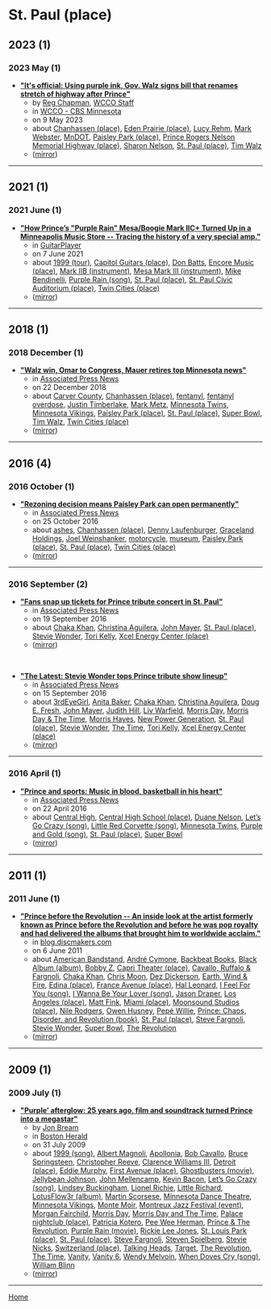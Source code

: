 # St. Paul (place)

## 2023 (1)

### 2023 May (1)

 - [**"It's official: Using purple ink, Gov. Walz signs bill that renames stretch of highway after Prince"**](https://www.cbsnews.com/minnesota/news/prince-rogers-nelson-memorial-highway-bill-signed-into-law-renaming-stretch-of-chanhassen-highway/)
    - by [Reg Chapman](../../../authors/reg-chapman/index.md), [WCCO Staff](../../../authors/wcco-staff/index.md)
    - in [WCCO - CBS Minnesota](../../../publications/u-z/wcco-cbs-minnesota/index.md)
    - on 9 May 2023
    - about [Chanhassen (place)](../../../topics/place/chanhassen/index.md), [Eden Prairie (place)](../../../topics/place/eden-prairie/index.md), [Lucy Rehm](../../../topics/lucy-rehm/index.md), [Mark Webster](../../../topics/mark-webster/index.md), [MnDOT](../../../topics/mndot/index.md), [Paisley Park (place)](../../../topics/place/paisley-park/index.md), [Prince Rogers Nelson Memorial Highway (place)](../../../topics/place/prince-rogers-nelson-memorial-highway/index.md), [Sharon Nelson](../../../topics/sharon-nelson/index.md), [St. Paul (place)](../../../topics/place/st-paul/index.md), [Tim Walz](../../../topics/tim-walz/index.md)
    - ([mirror](https://web.archive.org/web/*/https://www.cbsnews.com/minnesota/news/prince-rogers-nelson-memorial-highway-bill-signed-into-law-renaming-stretch-of-chanhassen-highway/))

----

## 2021 (1)

### 2021 June (1)

 - [**"How Prince’s "Purple Rain" Mesa/Boogie Mark IIC+ Turned Up in a Minneapolis Music Store -- Tracing the history of a very special amp."**](https://www.guitarplayer.com/gear/how-princes-purple-rain-mesaboogie-mark-iic-turned-up-in-a-minneapolis-music-store)
    - in [GuitarPlayer](../../../publications/f-j/guitarplayer/index.md)
    - on 7 June 2021
    - about [1999 (tour)](../../../topics/tour/1999/index.md), [Capitol Guitars (place)](../../../topics/place/capitol-guitars/index.md), [Don Batts](../../../topics/don-batts/index.md), [Encore Music (place)](../../../topics/place/encore-music/index.md), [Mark IIB (instrument)](../../../topics/instrument/mark-iib/index.md), [Mesa Mark III (instrument)](../../../topics/instrument/mesa-mark-iii/index.md), [Mike Bendinelli](../../../topics/mike-bendinelli/index.md), [Purple Rain (song)](../../../topics/song/purple-rain/index.md), [St. Paul (place)](../../../topics/place/st-paul/index.md), [St. Paul Civic Auditorium (place)](../../../topics/place/st-paul-civic-auditorium/index.md), [Twin Cities (place)](../../../topics/place/twin-cities/index.md)
    - ([mirror](https://web.archive.org/web/*/https://www.guitarplayer.com/gear/how-princes-purple-rain-mesaboogie-mark-iic-turned-up-in-a-minneapolis-music-store))

----

## 2018 (1)

### 2018 December (1)

 - [**"Walz win, Omar to Congress, Mauer retires top Minnesota news"**](https://apnews.com/article/-----16a9bac8b1e9475a8d869c3dd5893c4d)
    - in [Associated Press News](../../../publications/a-e/associated-press-news/index.md)
    - on 22 December 2018
    - about [Carver County](../../../topics/carver-county/index.md), [Chanhassen (place)](../../../topics/place/chanhassen/index.md), [fentanyl](../../../topics/fentanyl/index.md), [fentanyl overdose](../../../topics/fentanyl-overdose/index.md), [Justin Timberlake](../../../topics/justin-timberlake/index.md), [Mark Metz](../../../topics/mark-metz/index.md), [Minnesota Twins](../../../topics/minnesota-twins/index.md), [Minnesota Vikings](../../../topics/minnesota-vikings/index.md), [Paisley Park (place)](../../../topics/place/paisley-park/index.md), [St. Paul (place)](../../../topics/place/st-paul/index.md), [Super Bowl](../../../topics/super-bowl/index.md), [Tim Walz](../../../topics/tim-walz/index.md), [Twin Cities (place)](../../../topics/place/twin-cities/index.md)
    - ([mirror](https://web.archive.org/web/*/https://apnews.com/article/-----16a9bac8b1e9475a8d869c3dd5893c4d))

----

## 2016 (4)

### 2016 October (1)

 - [**"Rezoning decision means Paisley Park can open permanently"**](https://apnews.com/article/3d3261f07e9b4edb879832ea78bf1280)
    - in [Associated Press News](../../../publications/a-e/associated-press-news/index.md)
    - on 25 October 2016
    - about [ashes](../../../topics/ashes/index.md), [Chanhassen (place)](../../../topics/place/chanhassen/index.md), [Denny Laufenburger](../../../topics/denny-laufenburger/index.md), [Graceland Holdings](../../../topics/graceland-holdings/index.md), [Joel Weinshanker](../../../topics/joel-weinshanker/index.md), [motorcycle](../../../topics/motorcycle/index.md), [museum](../../../topics/museum/index.md), [Paisley Park (place)](../../../topics/place/paisley-park/index.md), [St. Paul (place)](../../../topics/place/st-paul/index.md), [Twin Cities (place)](../../../topics/place/twin-cities/index.md)
    - ([mirror](https://web.archive.org/web/*/https://apnews.com/article/3d3261f07e9b4edb879832ea78bf1280))

----

### 2016 September (2)

 - [**"Fans snap up tickets for Prince tribute concert in St. Paul"**](https://apnews.com/article/8ed76d49abe146a5908c81522c31af78)
    - in [Associated Press News](../../../publications/a-e/associated-press-news/index.md)
    - on 19 September 2016
    - about [Chaka Khan](../../../topics/chaka-khan/index.md), [Christina Aguilera](../../../topics/christina-aguilera/index.md), [John Mayer](../../../topics/john-mayer/index.md), [St. Paul (place)](../../../topics/place/st-paul/index.md), [Stevie Wonder](../../../topics/stevie-wonder/index.md), [Tori Kelly](../../../topics/tori-kelly/index.md), [Xcel Energy Center (place)](../../../topics/place/xcel-energy-center/index.md)
    - ([mirror](https://web.archive.org/web/*/https://apnews.com/article/8ed76d49abe146a5908c81522c31af78))

<br />

 - [**"The Latest: Stevie Wonder tops Prince tribute show lineup"**](https://apnews.com/article/-----c39cbbf9dd5b4a90a221d40688a61b69)
    - in [Associated Press News](../../../publications/a-e/associated-press-news/index.md)
    - on 15 September 2016
    - about [3rdEyeGirl](../../../topics/3rdeyegirl/index.md), [Anita Baker](../../../topics/anita-baker/index.md), [Chaka Khan](../../../topics/chaka-khan/index.md), [Christina Aguilera](../../../topics/christina-aguilera/index.md), [Doug E. Fresh](../../../topics/doug-e-fresh/index.md), [John Mayer](../../../topics/john-mayer/index.md), [Judith Hill](../../../topics/judith-hill/index.md), [Liv Warfield](../../../topics/liv-warfield/index.md), [Morris Day](../../../topics/morris-day/index.md), [Morris Day & The Time](../../../topics/morris-day-the-time/index.md), [Morris Hayes](../../../topics/morris-hayes/index.md), [New Power Generation](../../../topics/new-power-generation/index.md), [St. Paul (place)](../../../topics/place/st-paul/index.md), [Stevie Wonder](../../../topics/stevie-wonder/index.md), [The Time](../../../topics/the-time/index.md), [Tori Kelly](../../../topics/tori-kelly/index.md), [Xcel Energy Center (place)](../../../topics/place/xcel-energy-center/index.md)
    - ([mirror](https://web.archive.org/web/*/https://apnews.com/article/-----c39cbbf9dd5b4a90a221d40688a61b69))

----

### 2016 April (1)

 - [**"Prince and sports: Music in blood, basketball in his heart"**](https://apnews.com/article/6e2e2f449641404596505f08bf84bb3a)
    - in [Associated Press News](../../../publications/a-e/associated-press-news/index.md)
    - on 22 April 2016
    - about [Central High](../../../topics/central-high/index.md), [Central High School (place)](../../../topics/place/central-high-school/index.md), [Duane Nelson](../../../topics/duane-nelson/index.md), [Let’s Go Crazy (song)](../../../topics/song/let-s-go-crazy/index.md), [Little Red Corvette (song)](../../../topics/song/little-red-corvette/index.md), [Minnesota Twins](../../../topics/minnesota-twins/index.md), [Purple and Gold (song)](../../../topics/song/purple-and-gold/index.md), [St. Paul (place)](../../../topics/place/st-paul/index.md), [Super Bowl](../../../topics/super-bowl/index.md)
    - ([mirror](https://web.archive.org/web/*/https://apnews.com/article/6e2e2f449641404596505f08bf84bb3a))

----

## 2011 (1)

### 2011 June (1)

 - [**"Prince before the Revolution -- An inside look at the artist formerly known as Prince before the Revolution and before he was pop royalty and had delivered the albums that brought him to worldwide acclaim."**](https://blog.discmakers.com/2011/06/prince-before-the-revolution/)
    - in [blog.discmakers.com](../../../publications/a-e/blog-discmakers-com/index.md)
    - on 6 June 2011
    - about [American Bandstand](../../../topics/american-bandstand/index.md), [André Cymone](../../../topics/andr-cymone/index.md), [Backbeat Books](../../../topics/backbeat-books/index.md), [Black Album (album)](../../../topics/album/black-album/index.md), [Bobby Z](../../../topics/bobby-z/index.md), [Capri Theater (place)](../../../topics/place/capri-theater/index.md), [Cavallo, Ruffalo & Fargnoli](../../../topics/cavallo-ruffalo-fargnoli/index.md), [Chaka Khan](../../../topics/chaka-khan/index.md), [Chris Moon](../../../topics/chris-moon/index.md), [Dez Dickerson](../../../topics/dez-dickerson/index.md), [Earth, Wind & Fire](../../../topics/earth-wind-fire/index.md), [Edina (place)](../../../topics/place/edina/index.md), [France Avenue (place)](../../../topics/place/france-avenue/index.md), [Hal Leonard](../../../topics/hal-leonard/index.md), [I Feel For You (song)](../../../topics/song/i-feel-for-you/index.md), [I Wanna Be Your Lover (song)](../../../topics/song/i-wanna-be-your-lover/index.md), [Jason Draper](../../../topics/jason-draper/index.md), [Los Angeles (place)](../../../topics/place/los-angeles/index.md), [Matt Fink](../../../topics/matt-fink/index.md), [Miami (place)](../../../topics/place/miami/index.md), [Moonsound Studios (place)](../../../topics/place/moonsound-studios/index.md), [Nile Rodgers](../../../topics/nile-rodgers/index.md), [Owen Husney](../../../topics/owen-husney/index.md), [Pepé Willie](../../../topics/pep-willie/index.md), [Prince: Chaos, Disorder, and Revolution (book)](../../../topics/book/prince-chaos-disorder-and-revolution/index.md), [St. Paul (place)](../../../topics/place/st-paul/index.md), [Steve Fargnoli](../../../topics/steve-fargnoli/index.md), [Stevie Wonder](../../../topics/stevie-wonder/index.md), [Super Bowl](../../../topics/super-bowl/index.md), [The Revolution](../../../topics/the-revolution/index.md)
    - ([mirror](https://web.archive.org/web/*/https://blog.discmakers.com/2011/06/prince-before-the-revolution/))

----

## 2009 (1)

### 2009 July (1)

 - [**"Purple’ afterglow: 25 years ago, film and soundtrack turned Prince into a megastar"**](https://www.bostonherald.com/2009/07/31/purple-afterglow-25-years-ago-film-and-soundtrack-turned-prince-into-a-megastar/)
    - by [Jon Bream](../../../authors/jon-bream/index.md)
    - in [Boston Herald](../../../publications/a-e/boston-herald/index.md)
    - on 31 July 2009
    - about [1999 (song)](../../../topics/song/1999/index.md), [Albert Magnoli](../../../topics/albert-magnoli/index.md), [Apollonia](../../../topics/apollonia/index.md), [Bob Cavallo](../../../topics/bob-cavallo/index.md), [Bruce Springsteen](../../../topics/bruce-springsteen/index.md), [Christopher Reeve](../../../topics/christopher-reeve/index.md), [Clarence Williams III](../../../topics/clarence-williams-iii/index.md), [Detroit (place)](../../../topics/place/detroit/index.md), [Eddie Murphy](../../../topics/eddie-murphy/index.md), [First Avenue (place)](../../../topics/place/first-avenue/index.md), [Ghostbusters (movie)](../../../topics/movie/ghostbusters/index.md), [Jellybean Johnson](../../../topics/jellybean-johnson/index.md), [John Mellencamp](../../../topics/john-mellencamp/index.md), [Kevin Bacon](../../../topics/kevin-bacon/index.md), [Let’s Go Crazy (song)](../../../topics/song/let-s-go-crazy/index.md), [Lindsey Buckingham](../../../topics/lindsey-buckingham/index.md), [Lionel Richie](../../../topics/lionel-richie/index.md), [Little Richard](../../../topics/little-richard/index.md), [LotusFlow3r (album)](../../../topics/album/lotusflow3r/index.md), [Martin Scorsese](../../../topics/martin-scorsese/index.md), [Minnesota Dance Theatre](../../../topics/minnesota-dance-theatre/index.md), [Minnesota Vikings](../../../topics/minnesota-vikings/index.md), [Monte Moir](../../../topics/monte-moir/index.md), [Montreux Jazz Festival (event)](../../../topics/event/montreux-jazz-festival/index.md), [Morgan Fairchild](../../../topics/morgan-fairchild/index.md), [Morris Day](../../../topics/morris-day/index.md), [Morris Day and The Time](../../../topics/morris-day-and-the-time/index.md), [Palace nightclub (place)](../../../topics/place/palace-nightclub/index.md), [Patricia Kotero](../../../topics/patricia-kotero/index.md), [Pee Wee Herman](../../../topics/pee-wee-herman/index.md), [Prince & The Revolution](../../../topics/prince-the-revolution/index.md), [Purple Rain (movie)](../../../topics/movie/purple-rain/index.md), [Rickie Lee Jones](../../../topics/rickie-lee-jones/index.md), [St. Louis Park (place)](../../../topics/place/st-louis-park/index.md), [St. Paul (place)](../../../topics/place/st-paul/index.md), [Steve Fargnoli](../../../topics/steve-fargnoli/index.md), [Steven Spielberg](../../../topics/steven-spielberg/index.md), [Stevie Nicks](../../../topics/stevie-nicks/index.md), [Switzerland (place)](../../../topics/place/switzerland/index.md), [Talking Heads](../../../topics/talking-heads/index.md), [Target](../../../topics/target/index.md), [The Revolution](../../../topics/the-revolution/index.md), [The Time](../../../topics/the-time/index.md), [Vanity](../../../topics/vanity/index.md), [Vanity 6](../../../topics/vanity-6/index.md), [Wendy Melvoin](../../../topics/wendy-melvoin/index.md), [When Doves Cry (song)](../../../topics/song/when-doves-cry/index.md), [William Blinn](../../../topics/william-blinn/index.md)
    - ([mirror](https://web.archive.org/web/*/https://www.bostonherald.com/2009/07/31/purple-afterglow-25-years-ago-film-and-soundtrack-turned-prince-into-a-megastar/))

----

[Home](../index.md)
